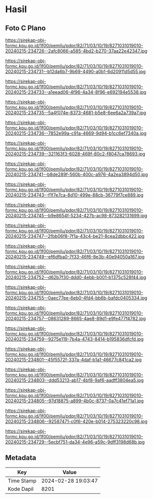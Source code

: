 # Hasil

## Foto C Plano

https://sirekap-obj-formc.kpu.go.id/1f00/pemilu/pdpr/82/71/03/10/19/8271031019010-20240215-234726--2afc8066-a585-4bd2-b270-37aa22e42347.jpg

https://sirekap-obj-formc.kpu.go.id/1f00/pemilu/pdpr/82/71/03/10/19/8271031019010-20240215-234731--b12da6b7-9b69-4490-a0b1-6d20911d5d55.jpg

https://sirekap-obj-formc.kpu.go.id/1f00/pemilu/pdpr/82/71/03/10/19/8271031019010-20240215-234733--a1eead06-4f96-4a34-8f96-e692194e5538.jpg

https://sirekap-obj-formc.kpu.go.id/1f00/pemilu/pdpr/82/71/03/10/19/8271031019010-20240215-234735--5a4f074e-8373-4681-b5e8-6ee6a2a739a7.jpg

https://sirekap-obj-formc.kpu.go.id/1f00/pemilu/pdpr/82/71/03/10/19/8271031019010-20240215-234736--7852e99a-c91a-4669-9d94-b1cc6ef7340a.jpg

https://sirekap-obj-formc.kpu.go.id/1f00/pemilu/pdpr/82/71/03/10/19/8271031019010-20240215-234739--321163f3-6028-469f-80c2-f8047ca78693.jpg

https://sirekap-obj-formc.kpu.go.id/1f00/pemilu/pdpr/82/71/03/10/19/8271031019010-20240215-234741--b8de289f-560b-400c-a976-4a2ea3894d50.jpg

https://sirekap-obj-formc.kpu.go.id/1f00/pemilu/pdpr/82/71/03/10/19/8271031019010-20240215-234743--f1f7e7ca-8d10-499e-88cb-36779f7ce889.jpg

https://sirekap-obj-formc.kpu.go.id/1f00/pemilu/pdpr/82/71/03/10/19/8271031019010-20240215-234745--b9e8654f-5234-427b-ac98-873282131699.jpg

https://sirekap-obj-formc.kpu.go.id/1f00/pemilu/pdpr/82/71/03/10/19/8271031019010-20240215-234747--2fbb06f8-7f1a-43c4-be21-8cea2dbbc422.jpg

https://sirekap-obj-formc.kpu.go.id/1f00/pemilu/pdpr/82/71/03/10/19/8271031019010-20240215-234749--ef6dfba0-7f33-46f6-8e3b-40e94050a167.jpg

https://sirekap-obj-formc.kpu.go.id/1f00/pemilu/pdpr/82/71/03/10/19/8271031019010-20240215-234752--d62b7f30-ddd0-4ebb-b001-b1375c528f44.jpg

https://sirekap-obj-formc.kpu.go.id/1f00/pemilu/pdpr/82/71/03/10/19/8271031019010-20240215-234755--0aec77ee-6eb0-4fd4-bb6b-bafdc0405334.jpg

https://sirekap-obj-formc.kpu.go.id/1f00/pemilu/pdpr/82/71/03/10/19/8271031019010-20240215-234757--08631289-8665-4ae8-89d1-e9fe477f4782.jpg

https://sirekap-obj-formc.kpu.go.id/1f00/pemilu/pdpr/82/71/03/10/19/8271031019010-20240215-234759--9275e119-7b4a-4743-8414-b195836dfcfd.jpg

https://sirekap-obj-formc.kpu.go.id/1f00/pemilu/pdpr/82/71/03/10/19/8271031019010-20240215-234801--45f5572f-337a-4daf-b1a1-46677c841ca2.jpg

https://sirekap-obj-formc.kpu.go.id/1f00/pemilu/pdpr/82/71/03/10/19/8271031019010-20240215-234803--ddd53213-ab17-4bf8-9af6-aadff3804ea5.jpg

https://sirekap-obj-formc.kpu.go.id/1f00/pemilu/pdpr/82/71/03/10/19/8271031019010-20240215-234805--97d18875-a899-4b0c-8737-0a7c41ef71a1.jpg

https://sirekap-obj-formc.kpu.go.id/1f00/pemilu/pdpr/82/71/03/10/19/8271031019010-20240215-234806--92587471-c0f6-420e-b014-275323220c98.jpg

https://sirekap-obj-formc.kpu.go.id/1f00/pemilu/pdpr/82/71/03/10/19/8271031019010-20240215-234729--5ecbf751-da34-4e96-a59c-9dff3198d68b.jpg


## Metadata

| Key        | Value               |
| ---------- | ------------------- |
| Time Stamp | 2024-02-28 19:03:47 |
| Kode Dapil | 8201                |




